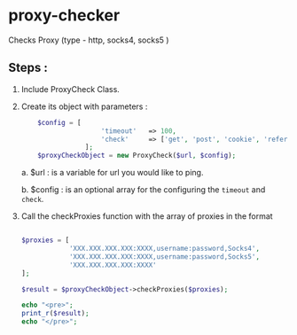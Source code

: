 # proxy-checker
Checks Proxy (type - http, socks4, socks5 )

## Steps :
1. Include ProxyCheck Class.
2. Create its object with parameters :
    
    ```php
        $config = [
                        'timeout'   => 100,
                        'check'     => ['get', 'post', 'cookie', 'referer', 'user_agent'],
                    ];
        $proxyCheckObject = new ProxyCheck($url, $config);
    ```
    
    a. $url : is a variable for url you would like to ping.
    
    b. $config : is an optional array for the configuring the `timeout` and `check`.
    
3. Call the checkProxies function with the array of proxies in the format

    ```php

    $proxies = [
    		    'XXX.XXX.XXX.XXX:XXXX,username:password,Socks4',
                'XXX.XXX.XXX.XXX:XXXX,username:password,Socks5',
                'XXX.XXX.XXX.XXX:XXXX'
	];

    $result = $proxyCheckObject->checkProxies($proxies);
    
    echo "<pre>";
    print_r($result);
    echo "</pre>";
    ```
    
